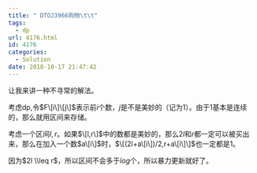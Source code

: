 ```yaml
---
title: " DTOJ3966购物\t\t"
tags:
  - dp
url: 4176.html
id: 4176
categories:
  - Solution
date: 2018-10-17 21:47:42
---
```


让我来讲一种不寻常的解法。

考虑dp,令$F\[i\]\[j\]$表示前$i$个数，$j$是不是美妙的（记为1）。由于1基本是连续的，那么就用区间来存储。

考虑一个区间$l,r$。如果$\[l,r\]$中的数都是美妙的，那么$2l$和$r$都一定可以被买出来，那么在加入一个数$a\[i\]$时，$\[(2l+a\[i\])/2,r+a\[i\]\]$也一定都是1。

因为$2l \\leq r$，所以区间不会多于$log$个，所以暴力更新就好了。